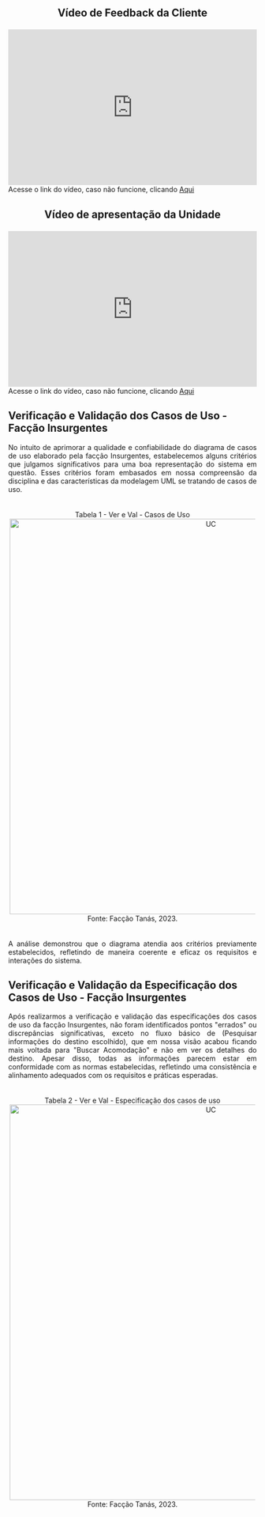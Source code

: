 ## <p align="center">Vídeo de Feedback da Cliente</p>
<div style="display: flex; justify-content: center">
  <iframe width="560" height="315" src="https://www.youtube.com/embed/-t-yfWCNi40?si=FGrDdHPzKWB1Grg2" title="YouTube video player" frameborder="0" allow="accelerometer; autoplay; clipboard-write; encrypted-media; gyroscope; picture-in-picture; web-share" allowfullscreen></iframe>
</div>
Acesse o link do vídeo, caso não funcione, clicando <a href="https://youtu.be/-t-yfWCNi40?si=w-XXnMVkMoJvdA4r">Aqui</a>

## <p align="center">Vídeo de apresentação da Unidade</p>
<div style="display: flex; justify-content: center">
  <iframe width="560" height="315" src="https://www.youtube.com/embed/43k5EL4MDLs?si=Djf-TauppHTqRyLz&amp;controls=0" title="YouTube video player" frameborder="0" allow="accelerometer; autoplay; clipboard-write; encrypted-media; gyroscope; picture-in-picture; web-share" allowfullscreen></iframe>
</div>
Acesse o link do vídeo, caso não funcione, clicando <a href="https://youtu.be/43k5EL4MDLs?si=TWHw5eM_GQbi2Fev">Aqui</a>

## Verificação e Validação dos Casos de Uso - Facção Insurgentes

<div style="text-align: justify">

No intuito de aprimorar a qualidade e confiabilidade do diagrama de casos de uso elaborado pela facção Insurgentes, estabelecemos alguns critérios que julgamos significativos para uma boa representação do sistema em questão. Esses critérios foram embasados em nossa compreensão da disciplina e das características da modelagem UML se tratando de casos de uso.
</div>

</br>

<div style="text-align: center; margin: 3px">
Tabela 1 - Ver e Val - Casos de Uso
<img src="https://github.com/mdsreq-fga-unb/2023.2-GastroWeb/blob/GitPages/docs/images/verival_UC_INSU.png?raw=true" alt="UC" style="width: 50rem">
Fonte: Facção Tanás, 2023.
</div>

</br>

<div style="text-align: justify">

A análise demonstrou que o diagrama atendia aos critérios previamente estabelecidos, refletindo de maneira coerente e eficaz os requisitos e interações do sistema.
</div>

## Verificação e Validação da Especificação dos Casos de Uso - Facção Insurgentes

<div style="text-align: justify">

Após realizarmos a verificação e validação das especificações dos casos de uso da facção Insurgentes, não foram identificados pontos "errados" ou discrepâncias significativas, exceto no fluxo básico de (Pesquisar informações do destino escolhido), que em nossa visão acabou ficando mais voltada para "Buscar Acomodação" e não em ver os detalhes do destino. Apesar disso, todas as informações parecem estar em conformidade com as normas estabelecidas, refletindo uma consistência e alinhamento adequados com os requisitos e práticas esperadas.
</div>

</br>

<div style="text-align: center; margin: 3px">
Tabela 2 - Ver e Val - Especificação dos casos de uso
<img src="https://github.com/mdsreq-fga-unb/2023.2-GastroWeb/blob/GitPages/docs/images/ver_e_val_insurgentes_esp.png?raw=true" alt="UC" style="width: 50rem">
Fonte: Facção Tanás, 2023.
</div>
